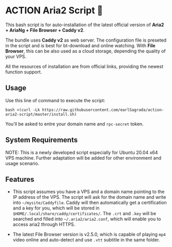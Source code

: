 # ACTION Aria2 Script 🚀

This bash script is for auto-installation of the latest official version of **Aria2 + AriaNg + File Browser + Caddy v2**.

The bundle uses **Caddy v2** as web server. The configuration file is preseted in the script and is best for bt-download and online watching. With **File Browser**, this can be also used as a cloud storage, depending the quality of your VPS.

All the resources of installation are from official links, providing the newest function support.

## Usage
Use this line of command to execute the script:
```
bash <(curl -Lk https://raw.githubusercontent.com/earlSagrada/action-aria2-script/master/install.sh)
```
You'll be asked to entre your domain name and ```rpc-secret``` token.

## System Requirements
NOTE: This is a newly developed script especially for Ubuntu 20.04 x64 VPS machine. Further adaptation will be added for other environment and usage scenario.

## Features
* This script assumes you have a VPS and a domain name pointing to the IP address of the VPS. The script will ask for the domain name and write into ```~/mysite/Caddyfile```. Caddy will then automatically get a certification and a key for you, which will be stored in ```$HOME/.local/share/caddy/certificates/```. The ```.crt``` and ```.key``` will be searched and filled into ```~/.aria2/aria2.conf```, which will enable you to access aria2 through HTTPS.

* The latest File Browser version is v2.5.0, which is capable of playing ```mp4``` video online and auto-detect and use ```.vtt``` subtitle in the same folder.
